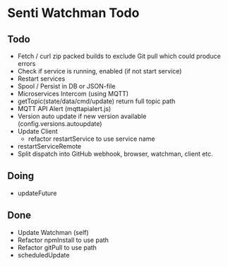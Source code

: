 # Senti Watchman Todo

## Todo
- Fetch / curl zip packed builds to exclude Git pull which could produce errors
- Check if service is running, enabled (if not start service)
- Restart services
- Spool / Persist in DB or JSON-file
- Microservices Intercom (using MQTT)
- getTopic(state/data/cmd/update) return full topic path
- MQTT API Alert (mqttapialert.js)
- Version auto update if new version available (config.versions.autoupdate)
- Update Client
	- refactor restartService to use service name
- restartServiceRemote
- Split dispatch into GitHub webhook, browser, watchman, client etc. 

## Doing
- updateFuture

## Done
- Update Watchman (self)
- Refactor npmInstall to use path
- Refactor gitPull to use path
- scheduledUpdate
